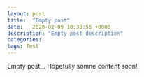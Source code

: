 ```yaml
---
layout: post
title:  "Empty post"
date:   2020-02-09 10:38:56 +0000
description: "Empty post description"
categories: 
tags: Test
---
```

Empty post... Hopefully somne content soon!
